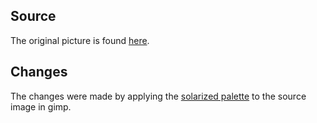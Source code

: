 ## Source
The original picture is found [here](https://www.reddit.com/r/Art/comments/qcshpx/vengeance_best_served_cold_me_ink_markers_2021/).

## Changes
The changes were made by applying the [solarized palette](https://github.com/altercation/solarized/tree/master/gimp-palette-solarized) to the source image in gimp.
